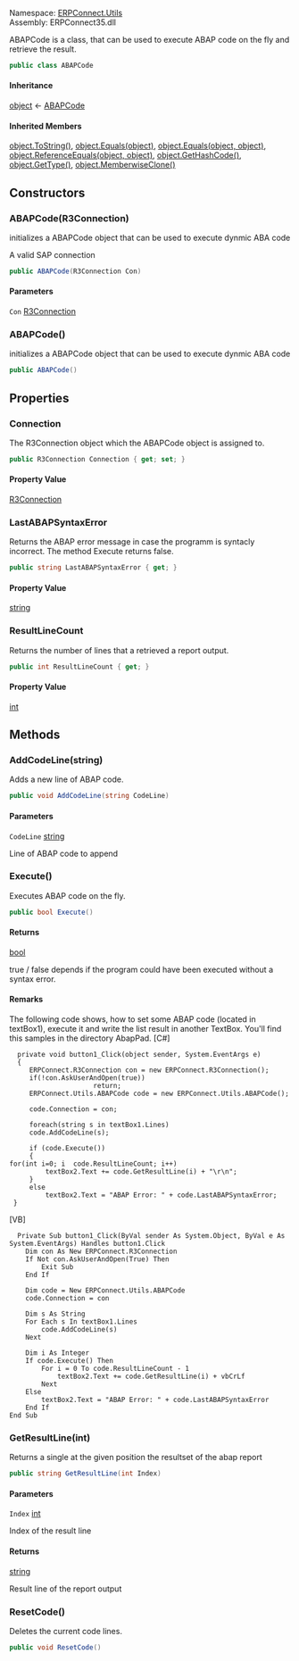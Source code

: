
Namespace: [ERPConnect.Utils](index.md)  
Assembly: ERPConnect35.dll  

ABAPCode is a class, that can be used to execute ABAP code on the fly and retrieve the result.

```csharp
public class ABAPCode
```

#### Inheritance

[object](https://learn.microsoft.com/dotnet/api/system.object) ← 
[ABAPCode](ERPConnect.Utils.ABAPCode.md)

#### Inherited Members

[object.ToString\(\)](https://learn.microsoft.com/dotnet/api/system.object.tostring), 
[object.Equals\(object\)](https://learn.microsoft.com/dotnet/api/system.object.equals\#system\-object\-equals\(system\-object\)), 
[object.Equals\(object, object\)](https://learn.microsoft.com/dotnet/api/system.object.equals\#system\-object\-equals\(system\-object\-system\-object\)), 
[object.ReferenceEquals\(object, object\)](https://learn.microsoft.com/dotnet/api/system.object.referenceequals), 
[object.GetHashCode\(\)](https://learn.microsoft.com/dotnet/api/system.object.gethashcode), 
[object.GetType\(\)](https://learn.microsoft.com/dotnet/api/system.object.gettype), 
[object.MemberwiseClone\(\)](https://learn.microsoft.com/dotnet/api/system.object.memberwiseclone)

## Constructors

### <a id="ERPConnect_Utils_ABAPCode__ctor_ERPConnect_R3Connection_"></a> ABAPCode\(R3Connection\)

initializes a ABAPCode object that can be used to execute dynmic ABA code
<param name="Con">A valid SAP connection</param>

```csharp
public ABAPCode(R3Connection Con)
```

#### Parameters

`Con` [R3Connection](../erpconnect/../erpconnect/ERPConnect.R3Connection.md)

### <a id="ERPConnect_Utils_ABAPCode__ctor"></a> ABAPCode\(\)

initializes a ABAPCode object that can be used to execute dynmic ABA code

```csharp
public ABAPCode()
```

## Properties

### <a id="ERPConnect_Utils_ABAPCode_Connection"></a> Connection

The R3Connection object which the ABAPCode object is assigned to.

```csharp
public R3Connection Connection { get; set; }
```

#### Property Value

 [R3Connection](../erpconnect/../erpconnect/ERPConnect.R3Connection.md)

### <a id="ERPConnect_Utils_ABAPCode_LastABAPSyntaxError"></a> LastABAPSyntaxError

Returns the ABAP error message in case the programm is syntacly incorrect. The method Execute returns false.

```csharp
public string LastABAPSyntaxError { get; }
```

#### Property Value

 [string](https://learn.microsoft.com/dotnet/api/system.string)

### <a id="ERPConnect_Utils_ABAPCode_ResultLineCount"></a> ResultLineCount

Returns the number of lines that a retrieved a report output.

```csharp
public int ResultLineCount { get; }
```

#### Property Value

 [int](https://learn.microsoft.com/dotnet/api/system.int32)

## Methods

### <a id="ERPConnect_Utils_ABAPCode_AddCodeLine_System_String_"></a> AddCodeLine\(string\)

Adds a new line of ABAP code.

```csharp
public void AddCodeLine(string CodeLine)
```

#### Parameters

`CodeLine` [string](https://learn.microsoft.com/dotnet/api/system.string)

Line of ABAP code to append

### <a id="ERPConnect_Utils_ABAPCode_Execute"></a> Execute\(\)

Executes ABAP code on the fly.

```csharp
public bool Execute()
```

#### Returns

 [bool](https://learn.microsoft.com/dotnet/api/system.boolean)

true / false depends if the program could have been executed without a syntax error.

#### Remarks

The following code shows, how to set some ABAP code (located in textBox1), execute it and write the list result in another TextBox. You'll find this samples in the directory AbapPad.
[C#]
<pre><code class="lang-csharp">  private void button1_Click(object sender, System.EventArgs e)
  {
     ERPConnect.R3Connection con = new ERPConnect.R3Connection();
     if(!con.AskUserAndOpen(true))
                     return;
     ERPConnect.Utils.ABAPCode code = new ERPConnect.Utils.ABAPCode();

     code.Connection = con;

     foreach(string s in textBox1.Lines)
     code.AddCodeLine(s);

     if (code.Execute())
     {
for(int i=0; i  code.ResultLineCount; i++)
         textBox2.Text += code.GetResultLine(i) + "\r\n";
     }
     else
         textBox2.Text = "ABAP Error: " + code.LastABAPSyntaxError;
 }</code></pre>

[VB]
<pre><code class="lang-csharp">  Private Sub button1_Click(ByVal sender As System.Object, ByVal e As System.EventArgs) Handles button1.Click
    Dim con As New ERPConnect.R3Connection
    If Not con.AskUserAndOpen(True) Then
        Exit Sub
    End If

    Dim code = New ERPConnect.Utils.ABAPCode
    code.Connection = con

    Dim s As String
    For Each s In textBox1.Lines
        code.AddCodeLine(s)
    Next

    Dim i As Integer
    If code.Execute() Then
        For i = 0 To code.ResultLineCount - 1
            textBox2.Text += code.GetResultLine(i) + vbCrLf
        Next
    Else
        textBox2.Text = "ABAP Error: " + code.LastABAPSyntaxError
    End If
End Sub</code></pre>

### <a id="ERPConnect_Utils_ABAPCode_GetResultLine_System_Int32_"></a> GetResultLine\(int\)

Returns a single at the given position  the resultset of the abap report

```csharp
public string GetResultLine(int Index)
```

#### Parameters

`Index` [int](https://learn.microsoft.com/dotnet/api/system.int32)

Index of the result line

#### Returns

 [string](https://learn.microsoft.com/dotnet/api/system.string)

Result line of the report output

### <a id="ERPConnect_Utils_ABAPCode_ResetCode"></a> ResetCode\(\)

Deletes the current code lines.

```csharp
public void ResetCode()
```

